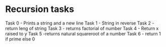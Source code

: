 # Recursion tasks
Task 0 - Prints a string and a new line
Task 1 - String in reverse
Task 2 - return leng of string
Task 3 - returns factorial of number
Task 4 - Return x raised to y
Task 5 -returns natural squareroot of a number
Task 6 - return 1 if prime else 0

